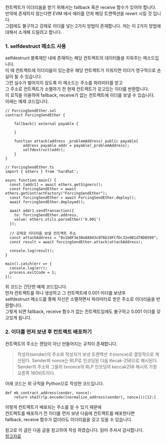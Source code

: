 컨트랙트가 이더리움을 받기 위해서는 fallback 혹은 receive 함수가 있어야 합니다.\
만약에 존재하지 않는다면 EVM 에서 에러를 던져 해당 트랜젝션을 revert 시킬 것 입니다.\
그럼에도 불구하고 강제로 이더를 넣는 2가지 방법이 존재합니다. 저는 이 2가지 방법에 대해서 소개해 드릴려고 합니다.



### 1. selfdestruct 메소드 사용

selfdestruct 블록체인 내에 존재하는 해당 컨트랙트의 데이터들을 지워주는 메소드입니다.\
이 때 컨트랙트에 이더리움이 있는경우 해당 컨트랙트가 지워지면 이더가 영구적으로 손실이 될 수 있습니다.\
그런 실수가 벌어지지 않도록 이 메소드는 주소를 파라미터를 받고\
그 주소로 컨트랙트가 소멸하기 전 현재 컨트랙트가 갖고있는 이더를 반환합니다.\
이 로직을 이용하여 fallback, receive가 없는 컨트랙트에 이더를 보낼 수 있습니다.\
아래는 예제 코드입니다.


```
// ForcingSendEther.sol
contract ForcingSendEther {

    fallback() external payable {

    }

    function attack(address _problemAddress) public payable{
        address payable addr = payable(_problemAddress);
        selfdestruct(addr);
    }
}

```

```
// ForcingSendEther.ts
import { ethers } from 'hardhat';

async function main() {
  const [addr1] = await ethers.getSigners();
  const ForcingSendEther = await ethers.getContractFactory("ForcingSendEther");
  const forcingSendEther = await ForcingSendEther.deploy();
  await forcingSendEther.deployed();

  await addr1.sendTransaction({
    to: forcingSendEther.address,
    value: ethers.utils.parseEther('0.001')
  });

  // 강제로 이더리움 보낼 컨트랙트 주소 
  const attackAddress = "0x1b0F3e38e8A943c076b19FCfDc32e981d78D0599"; 
  const result = await forcingSendEther.attack(attackAddress);

  console.log(result);
}

main().catch(err => {
  console.log(err);
  process.exitCode = 1;
});
```

위 코드는 간단한 예제 코드입니다.\
먼저 컨트랙트를 하나 생성하고 그 컨트랙트에 0.001 이더를 보낸후\
selfdestruct 메소드를 통해 자신은 소멸하면서 파라미터로 받은 주소로 이더리움을 반환합니다.\
그렇게 되면 fallback, receive 함수가 없는 컨트랙트임에도 불구하고 0.001 이더를 갖고있게 됩니다.


### 2. 이더를 먼저 보낸 후 컨트랙트 배포하기

컨트랙트의 주소는 랜덤이 아닌 만들어지는 규칙이 존재합니다.
> 작성자(sender)의 주소와 작성자가 보낸 트랜잭션 수(nonce)로 결정적으로 계산된다. Sender와 nonce는 RLP로 인코딩된 다음 Kecak-256으로 해시된다.
Sender의 주소와 그들의 txnonce의 RLP 인코딩의 keccak256 해시의 가장 오른쪽 160비트이다.


아래 코드는 위 규칙을 Python으로 작성한 코드입니다.

```
def mk_contract_address(sender, nonce):
    return sha3(rlp.encode([normalize_address(sender), nonce]))[12:]
```

이렇게 컨트랙트가 배포되는 주소를 알 수 있기 때문에\
컨트랙트를 배포하기 전 이더를 먼저 보낸 다음에 컨트랙트를 배포한다면\
fallback, receive 함수가 없더라도 이더리움을 갖고 있을 수 있습니다.

참고로 이 글은 다음 글을 참고하여 작성 하였습니다. 읽어 주셔서 감사합니다.\
[참고자료](https://medium.com/@alexsherbuck/two-ways-to-force-ether-into-a-contract-1543c1311c56)
